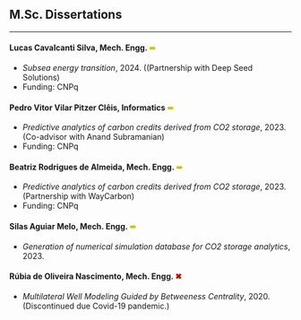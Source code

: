 ## M.Sc. Dissertations
---

#### Lucas Cavalcanti Silva, Mech. Engg. <span style="color:rgb(200,200,0);"> &#10144; </span>
- *Subsea energy transition*, 2024. ((Partnership with Deep Seed Solutions)
- Funding: CNPq

#### Pedro Vitor Vilar Pitzer Clêis, Informatics <span style="color:rgb(200,200,0);"> &#10144; </span>
- *Predictive analytics of carbon credits derived from CO2 storage*, 2023. (Co-advisor with Anand Subramanian)
- Funding: CNPq

#### Beatriz Rodrigues de Almeida, Mech. Engg. <span style="color:rgb(200,200,0);"> &#10144; </span>
- *Predictive analytics of carbon credits derived from CO2 storage*, 2023. (Partnership with WayCarbon)
- Funding: CNPq

#### Silas Aguiar Melo, Mech. Engg. <span style="color:rgb(200,200,0);"> &#10144; </span>
- *Generation of numerical simulation database for CO2 storage analytics*, 2023.


#### Rúbia de Oliveira Nascimento, Mech. Engg. <span style="color:rgb(200,0,0);"> &#10006; </span>
- *Multilateral Well Modeling Guided by Betweeness Centrality*, 2020. (Discontinued due Covid-19 pandemic.)